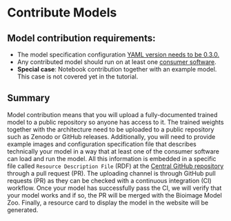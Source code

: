 # Contribute Models

## Model contribution requirements:

- The model specification configuration [YAML version needs to be 0.3.0.](https://github.com/bioimage-io/configuration/blob/master/README.md) 
- Any contributed model should run on at least one [consumer software](https://github.com/bioimage-io/configuration/blob/master/supported_formats_and_operations.md#consumers).
- **Special case**: Notebook contribution together with an example model. This case is not covered yet in the tutorial. 

## Summary

Model contribution means that you will upload a fully-documented trained model to a public repository so anyone has access to it.
The trained weights together with the architecture need to be uploaded to a public repository such as Zenodo or GitHub releases. 
Additionally, you will need to provide example images and configuration specification file that describes technically your model in a way that 
at least one of the consumer software can load and run the model. All this information is embedded in a specific file called `Resource Description File` (RDF) at the [Central GitHub repository](https://github.com/bioimage-io/bioimage-io-models) through a pull request (PR). 
The uploading channel is through GitHub pull requests (PR) as they can be checked with a continuous integration (CI) workflow. Once your model has successfully pass the CI, we will verify that your model works and if so, the PR will be merged with the Bioimage Model Zoo. 
Finally, a resource card to display the model in the website will be generated.